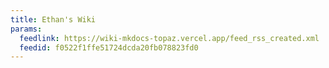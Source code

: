 ```yaml
---
title: Ethan's Wiki
params:
  feedlink: https://wiki-mkdocs-topaz.vercel.app/feed_rss_created.xml
  feedid: f0522f1ffe51724dcda20fb078823fd0
---
```

